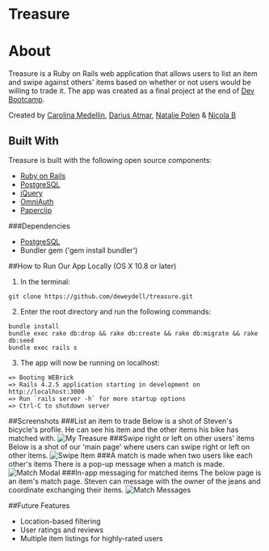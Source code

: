 # Treasure

# About

Treasure is a Ruby on Rails web application that allows users to list an item and swipe against others' items based on whether or not users would be willing to trade it. The app was created as a final project at the end of [Dev Bootcamp](http://devbootcamp.com/).

Created by [Carolina Medellin](http://github.com/caromedellin), [Darius Atmar](http://github.com/datmar), [Natalie Polen](http://github.com/nataliecodes) & [Nicola B](http://github.com/deweydell)

## Built With
Treasure is built with the following open source components:
- [Ruby on Rails](https://github.com/rails/rails)
- [PostgreSQL](http://www.postgresql.org/)
- [jQuery](http://jquery.com/)
- [OmniAuth](https://github.com/intridea/omniauth)
- [Paperclip](https://github.com/thoughtbot/paperclip)

###Dependencies
- [PostgreSQL](http://www.postgresql.org/)
- Bundler gem ('gem install bundler')

##How to Run Our App Locally (OS X 10.8 or later)
1. In the terminal:
~~~
git clone https://github.com/deweydell/treasure.git
~~~
2. Enter the root directory and run the following commands:
~~~
bundle install
bundle exec rake db:drop && rake db:create && rake db:migrate && rake db:seed
bundle exec rails s
~~~
3. The app will now be running on localhost:
~~~
=> Booting WEBrick
=> Rails 4.2.5 application starting in development on http://localhost:3000
=> Run `rails server -h` for more startup options
=> Ctrl-C to shutdown server
~~~

##Screenshots
###List an item to trade
Below is a shot of Steven's bicycle's profile. He can see his item and the other items his bike has matched with.
![My Treasure](screenshots/my-treasure.png)
###Swipe right or left on other users' items
Below is a shot of our 'main page' where users can swipe right or left on other items.
![Swipe Item](screenshots/swipe-page2.png)
###A match is made when two users like each other's items
There is a pop-up message when a match is made.
![Match Modal](screenshots/match-modal.png)
###In-app messaging for matched items
The below page is an item's match page. Steven can message with the owner of the jeans and coordinate exchanging their items.
![Match Messages](screenshots/message-page.png)

##Future Features
- Location-based filtering
- User ratings and reviews
- Multiple item listings for highly-rated users
